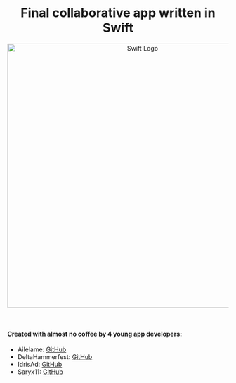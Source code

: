 <h1 align="center"> Final collaborative app written in Swift </h1>
<p align="center">
  <img src="https://developer.apple.com/swift/images/swift-og.png" alt="Swift Logo" width="600px" >
</p>
 <br>
<h4>Created with almost no coffee by 4 young app developers:  </h4>
<ul>
  <li>Ailelame: <span><a href="https://github.com/Ailelame"> GitHub </a> </li> 
  <li>DeltaHammerfest: <span><a href="https://github.com/DeltaHammerFest"> GitHub </a></li> 
  <li>IdrisAd: <span><a href="https://github.com/IdrisAd "> GitHub </a></li> 
  <li>Saryx11: <span><a href="https://github.com/Saryx11"> GitHub </a></li> 
</ul>

